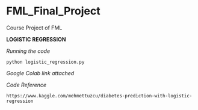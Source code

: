 # FML_Final_Project
Course Project of FML


**LOGISTIC REGRESSION**

*Running the code*

	python logistic_regression.py

*Google Colab link attached*

*Code Reference*
	
	https://www.kaggle.com/mehmettuzcu/diabetes-prediction-with-logistic-regression

